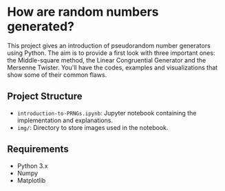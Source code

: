# How are random numbers generated?
This project gives an introduction of pseudorandom number generators using Python. 
The aim is to provide a first look with three important ones: the Middle-square method, the Linear Congruential Generator and the Mersenne Twister. You'll have the codes, examples and visualizations that show some of their common flaws.

## Project Structure

* `introduction-to-PRNGs.ipynb`: Jupyter notebook containing the implementation and explanations.
* `img/`: Directory to store images used in the notebook.

## Requirements

* Python 3.x
* Numpy
* Matplotlib

